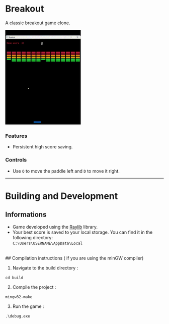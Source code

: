 # Breakout

A classic breakout game clone.

![Gameplay](https://github.com/EzTaah/cpp-breakout/blob/main/assets/gameplay.gif)


### Features
- Persistent high score saving.

### Controls
- Use `Q` to move the paddle left and `D` to move it right.

---

# Building and Development

## Informations
- Game developed using the [Raylib](https://www.raylib.com/) library.
- Your best score is saved to your local storage. You can find it in the following directory:   
```C:\Users\USERNAME\AppData\Local```
<br>
## Compilation instructions ( if you are using the minGW compiler)

1. Navigate to the build directory : 
```
cd build 
```

2. Compile the project :   
``` 
mingw32-make 
```

3. Run the game :   
```
.\debug.exe
```
